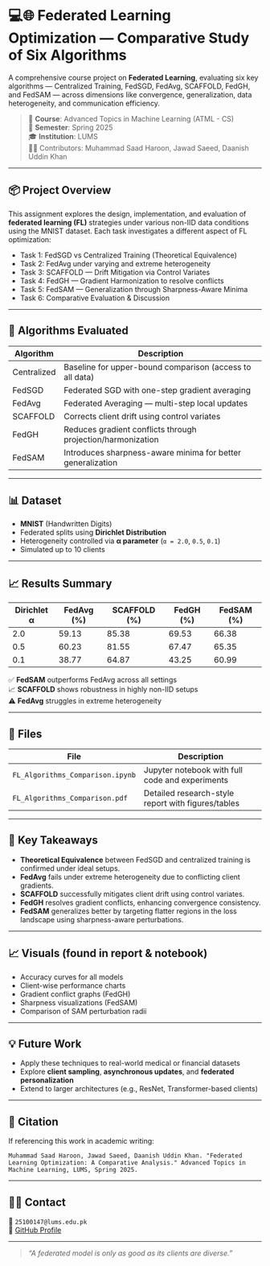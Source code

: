 # 💻🌐 Federated Learning Optimization — Comparative Study of Six Algorithms

A comprehensive course project on **Federated Learning**, evaluating six key algorithms — Centralized Training, FedSGD, FedAvg, SCAFFOLD, FedGH, and FedSAM — across dimensions like convergence, generalization, data heterogeneity, and communication efficiency.

> 🧠 **Course**: Advanced Topics in Machine Learning (ATML - CS)  
> 📅 **Semester**: Spring 2025  
> 🎓 **Institution**: LUMS  
> 👨‍💻 Contributors: Muhammad Saad Haroon, Jawad Saeed, Daanish Uddin Khan

---

## 📦 Project Overview

This assignment explores the design, implementation, and evaluation of **federated learning (FL)** strategies under various non-IID data conditions using the MNIST dataset. Each task investigates a different aspect of FL optimization:

- Task 1: FedSGD vs Centralized Training (Theoretical Equivalence)
- Task 2: FedAvg under varying and extreme heterogeneity
- Task 3: SCAFFOLD — Drift Mitigation via Control Variates
- Task 4: FedGH — Gradient Harmonization to resolve conflicts
- Task 5: FedSAM — Generalization through Sharpness-Aware Minima
- Task 6: Comparative Evaluation & Discussion

---

## 🧪 Algorithms Evaluated

| Algorithm      | Description                                                                 |
|----------------|-----------------------------------------------------------------------------|
| Centralized    | Baseline for upper-bound comparison (access to all data)                   |
| FedSGD         | Federated SGD with one-step gradient averaging                             |
| FedAvg         | Federated Averaging — multi-step local updates                             |
| SCAFFOLD       | Corrects client drift using control variates                               |
| FedGH          | Reduces gradient conflicts through projection/harmonization                |
| FedSAM         | Introduces sharpness-aware minima for better generalization                |

---

## 📊 Dataset

- **MNIST** (Handwritten Digits)
- Federated splits using **Dirichlet Distribution**
- Heterogeneity controlled via **α parameter** (`α = 2.0`, `0.5`, `0.1`)
- Simulated up to 10 clients

---

## 📈 Results Summary

| Dirichlet α | FedAvg (%) | SCAFFOLD (%) | FedGH (%) | FedSAM (%) |
|-------------|------------|---------------|------------|-------------|
| 2.0         | 59.13      | 85.38         | 69.53      | 66.38       |
| 0.5         | 60.23      | 81.55         | 67.47      | 65.35       |
| 0.1         | 38.77      | 64.87         | 43.25      | 60.99       |

✅ **FedSAM** outperforms FedAvg across all settings  
📈 **SCAFFOLD** shows robustness in highly non-IID setups  
⚠️ **FedAvg** struggles in extreme heterogeneity

---

## 📂 Files

| File                                 | Description                                         |
|--------------------------------------|-----------------------------------------------------|
| `FL_Algorithms_Comparison.ipynb`     | Jupyter notebook with full code and experiments     |
| `FL_Algorithms_Comparison.pdf`                | Detailed research-style report with figures/tables  |

---

## 🧠 Key Takeaways

- **Theoretical Equivalence** between FedSGD and centralized training is confirmed under ideal setups.
- **FedAvg** fails under extreme heterogeneity due to conflicting client gradients.
- **SCAFFOLD** successfully mitigates client drift using control variates.
- **FedGH** resolves gradient conflicts, enhancing convergence consistency.
- **FedSAM** generalizes better by targeting flatter regions in the loss landscape using sharpness-aware perturbations.

---

## 📈 Visuals (found in report & notebook)

- Accuracy curves for all models
- Client-wise performance charts
- Gradient conflict graphs (FedGH)
- Sharpness visualizations (FedSAM)
- Comparison of SAM perturbation radii

---

## 💡 Future Work

- Apply these techniques to real-world medical or financial datasets
- Explore **client sampling**, **asynchronous updates**, and **federated personalization**
- Extend to larger architectures (e.g., ResNet, Transformer-based clients)

---

## 🧾 Citation

If referencing this work in academic writing:
```
Muhammad Saad Haroon, Jawad Saeed, Daanish Uddin Khan. "Federated Learning Optimization: A Comparative Analysis." Advanced Topics in Machine Learning, LUMS, Spring 2025.
```

---

## 🙋‍♂️ Contact

📧 `25100147@lums.edu.pk`  
🔗 [GitHub Profile](https://github.com/SaadH-077)

---

> _“A federated model is only as good as its clients are diverse.”_

